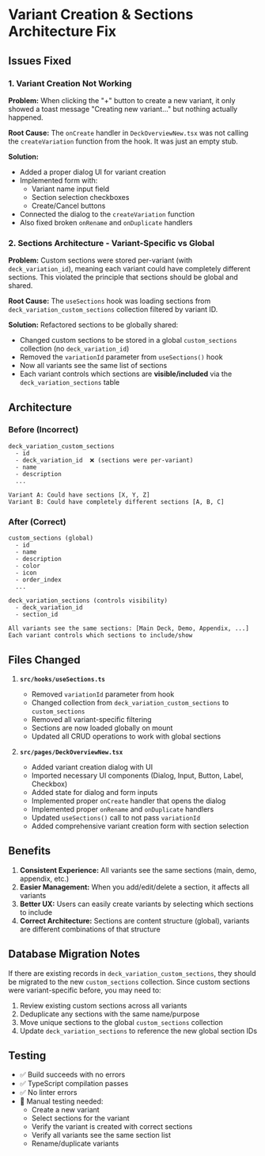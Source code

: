 # Variant Creation & Sections Architecture Fix

## Issues Fixed

### 1. **Variant Creation Not Working**
**Problem:** When clicking the "+" button to create a new variant, it only showed a toast message "Creating new variant..." but nothing actually happened.

**Root Cause:** The `onCreate` handler in `DeckOverviewNew.tsx` was not calling the `createVariation` function from the hook. It was just an empty stub.

**Solution:**
- Added a proper dialog UI for variant creation
- Implemented form with:
  - Variant name input field
  - Section selection checkboxes
  - Create/Cancel buttons
- Connected the dialog to the `createVariation` function
- Also fixed broken `onRename` and `onDuplicate` handlers

### 2. **Sections Architecture - Variant-Specific vs Global**
**Problem:** Custom sections were stored per-variant (with `deck_variation_id`), meaning each variant could have completely different sections. This violated the principle that sections should be global and shared.

**Root Cause:** The `useSections` hook was loading sections from `deck_variation_custom_sections` collection filtered by variant ID.

**Solution:** Refactored sections to be globally shared:
- Changed custom sections to be stored in a global `custom_sections` collection (no `deck_variation_id`)
- Removed the `variationId` parameter from `useSections()` hook
- Now all variants see the same list of sections
- Each variant controls which sections are **visible/included** via the `deck_variation_sections` table

## Architecture

### Before (Incorrect)
```
deck_variation_custom_sections
  - id
  - deck_variation_id  ❌ (sections were per-variant)
  - name
  - description
  ...

Variant A: Could have sections [X, Y, Z]
Variant B: Could have completely different sections [A, B, C]
```

### After (Correct)
```
custom_sections (global)
  - id
  - name
  - description
  - color
  - icon
  - order_index
  ...

deck_variation_sections (controls visibility)
  - deck_variation_id
  - section_id
  
All variants see the same sections: [Main Deck, Demo, Appendix, ...]
Each variant controls which sections to include/show
```

## Files Changed

1. **`src/hooks/useSections.ts`**
   - Removed `variationId` parameter from hook
   - Changed collection from `deck_variation_custom_sections` to `custom_sections`
   - Removed all variant-specific filtering
   - Sections are now loaded globally on mount
   - Updated all CRUD operations to work with global sections

2. **`src/pages/DeckOverviewNew.tsx`**
   - Added variant creation dialog with UI
   - Imported necessary UI components (Dialog, Input, Button, Label, Checkbox)
   - Added state for dialog and form inputs
   - Implemented proper `onCreate` handler that opens the dialog
   - Implemented proper `onRename` and `onDuplicate` handlers
   - Updated `useSections()` call to not pass `variationId`
   - Added comprehensive variant creation form with section selection

## Benefits

1. **Consistent Experience:** All variants see the same sections (main, demo, appendix, etc.)
2. **Easier Management:** When you add/edit/delete a section, it affects all variants
3. **Better UX:** Users can easily create variants by selecting which sections to include
4. **Correct Architecture:** Sections are content structure (global), variants are different combinations of that structure

## Database Migration Notes

If there are existing records in `deck_variation_custom_sections`, they should be migrated to the new `custom_sections` collection. Since custom sections were variant-specific before, you may need to:

1. Review existing custom sections across all variants
2. Deduplicate any sections with the same name/purpose
3. Move unique sections to the global `custom_sections` collection
4. Update `deck_variation_sections` to reference the new global section IDs

## Testing

- ✅ Build succeeds with no errors
- ✅ TypeScript compilation passes
- ✅ No linter errors
- 🔄 Manual testing needed:
  - Create a new variant
  - Select sections for the variant
  - Verify the variant is created with correct sections
  - Verify all variants see the same section list
  - Rename/duplicate variants

